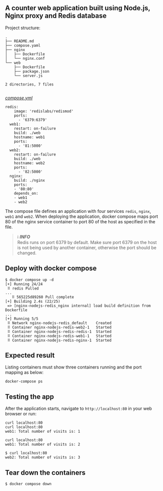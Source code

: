 ## A counter web application built using Node.js, Nginx proxy and Redis database



Project structure:
```
.
├── README.md
├── compose.yaml
├── nginx
│   ├── Dockerfile
│   └── nginx.conf
└── web
    ├── Dockerfile
    ├── package.json
    └── server.js

2 directories, 7 files


```
[_compose.yml_](compose.yml)
```
redis:
    image: 'redislabs/redismod'
    ports:
      - '6379:6379'
  web1:
    restart: on-failure
    build: ./web
    hostname: web1
    ports:
      - '81:5000'
  web2:
    restart: on-failure
    build: ./web
    hostname: web2
    ports:
      - '82:5000'
  nginx:
    build: ./nginx
    ports:
    - '80:80'
    depends_on:
    - web1
    - web2
```
The compose file defines an application with four services `redis`, `nginx`, `web1` and `web2`.
When deploying the application, docker compose maps port 80 of the nginx service container to port 80 of the host as specified in the file.


> ℹ️ **_INFO_**  
> Redis runs on port 6379 by default. Make sure port 6379 on the host is not being used by another container, otherwise the port should be changed.

## Deploy with docker compose

```
$ docker compose up -d
[+] Running 24/24
 ⠿ redis Pulled                                                                                                                                                                                                                      ...
   ⠿ 565225d89260 Pull complete                                                                                                                                                                                                      
[+] Building 2.4s (22/25)
 => [nginx-nodejs-redis_nginx internal] load build definition from Dockerfile                                                                                                                                                         ...
[+] Running 5/5
 ⠿ Network nginx-nodejs-redis_default    Created                                                                                                                                                                                      
 ⠿ Container nginx-nodejs-redis-web2-1   Started                                                                                                                                                                                      
 ⠿ Container nginx-nodejs-redis-redis-1  Started                                                                                                                                                                                      
 ⠿ Container nginx-nodejs-redis-web1-1   Started                                                                                                                                                                                      
 ⠿ Container nginx-nodejs-redis-nginx-1  Started
```


## Expected result

Listing containers must show three containers running and the port mapping as below:


```
docker-compose ps
```

## Testing the app

After the application starts, navigate to `http://localhost:80` in your web browser or run:

```
curl localhost:80
curl localhost:80
web1: Total number of visits is: 1
```

```
curl localhost:80
web1: Total number of visits is: 2
```
```
$ curl localhost:80
web2: Total number of visits is: 3
```



## Tear down the containers

```
$ docker compose down
```

